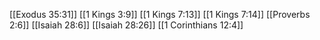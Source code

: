 [[Exodus 35:31]]
[[1 Kings 3:9]]
[[1 Kings 7:13]]
[[1 Kings 7:14]]
[[Proverbs 2:6]]
[[Isaiah 28:6]]
[[Isaiah 28:26]]
[[1 Corinthians 12:4]]
